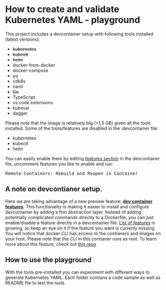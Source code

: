 # How to create and validate Kubernetes YAML - playground

This project includes a devcontainer setup with following tools installed (latest versions):

- <s>kubernetes</s>
- <s>kubectl</s>
- <s>helm</s>
- docker-from-docker
- docker-compose
- yq
- cdk8s
- naml
- <s>Go</s>
- TypeScript
- vs code extensions
- kubeval
- dagger

Please note that the image is relatively big (>1.5 GB) given all the tools installed. Some of the tools/features are disabled in the .devcontainer file:
- kubernetes
- kubectl
- helm

You can easily enable them by editing [features section](.devcontainer/devcontainer.json#L35) in the devcontianer file, uncomment features you like to enable and run: <p><kbd>Remote-Containers: Rebuild and Reopen in Container</kbd></p>

 ## A note on devcontianer setup.

 Here we are taking advantage of a new preview feature; [**dev container features**](https://code.visualstudio.com/docs/remote/containers#_dev-container-features-preview). This functionality is making it easier to install and configure devcontainer by adding a thin abstraction layer. Instead of adding potentially complicated commands directly to a Dockerfile, you can just enable/disable a feature directly in a devcontainer file. [List of features](https://github.com/microsoft/vscode-dev-containers/tree/main/script-library/docs) is growing, so keep an eye on it if the feature you want is currenly missing. You will notice that docker CLI has access to the contianers and images on your host. Please note that the CLI in this contianer runs as root. To learn more about this feature, check out [this repo](https://github.com/microsoft/vscode-dev-containers/tree/main/containers/docker-from-docker)

## How to use the playground

With the tools pre-installed you can experiment with different ways to generate Kubernetes YAML. Each folder contians a code sample as well as README file to test the tools.
